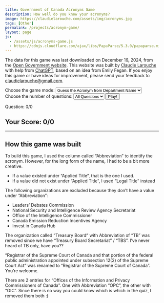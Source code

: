 ```yaml
---
title: Government of Canada Acronyms Game
description: How well do you know your acronyms?
image: https://claudielarouche.com/assets/img/acronyms.jpg
tags: [Other]
permalink: /projects/acronym-game/
layout: page
js:
  - /assets/js/acronyms-game.js
  - https://cdnjs.cloudflare.com/ajax/libs/PapaParse/5.3.0/papaparse.min.js
---
```


The data for this game was last downloaded on December 16, 2024, from the <a href="https://open.canada.ca/data/en/dataset/83320390-7715-43bc-a281-2049bf5d4232" target="_blank" rel="noopener noreferrer">Open Government website</a>. This website was built by <a href="https://claudielarouche.com/">Claudie Larouche</a> with help from <a href="https://openai.com/chatgpt" target="_blank" rel="noopener noreferrer">ChatGPT</a>, based on an idea from Emily Fegan. If you enjoy this game or have ideas for improvement, please send your feedback to <a href="mailto:claudielarouche@gmail.com">claudielarouche@gmail.com</a>.
        
<div>
<label for="game-mode" class="form-label">Choose the game mode:</label>
<select id="game-mode" class="form-select mb-3">
<option value="guessAcronym">Guess the Acronym from Department Name</option>
<option value="guessName">Guess the Department Name from Acronym</option>
</select>
</div>
<div>
<label for="question-count-select" class="form-label">Choose the number of questions:</label>
<select id="question-count-select" class="form-select mb-3">
<option value="10">10 Questions</option>
<option value="25">25 Questions</option>
<option value="50">50 Questions</option>
<option value="all" selected>All Questions</option>
</select>
<button id="start-game" class="btn btn-success">Play!</button>
</div>
<p id="progress-display">Question: 0/0</p>
<div id="game-area" class="mt-3" style="display: none;">
<p id="question"></p>
<input type="text" id="answer" class="form-control mb-3" onkeypress="checkEnter(event)">
<button id="validate-answer" class="btn btn-info">Validate Answer</button>

</div>
<div id="feedback" class="text-info mb-3"></div>
<button id="next-question" class="btn btn-secondary" style="display: none;">Next Question</button>
<div id="score-area">
<h2>Your Score: <span id="score">0</span>/<span id="total-questions">0</span></h2>
</div>

<hr>

## How this game was built

To build this game, I used the column called “Abbreviation” to identify the acronym. However, for the long form of the name, I had to be a bit more creative.
- If a value existed under “Applied Title”, that is the one I used.
- If a value did not exist under “Applied Title”, I used “Legal Title” instead

The following organizations are excluded because they don’t have a value under “Abbreviation”:

- Leaders’ Debates Commission
- National Security and Intelligence Review Agency Secretariat
- Office of the Intelligence Commissioner
- Canada Emission Reduction Incentives Agency
- Invest in Canada Hub

The organization called “Treasury Board” with Abbreviation of “TB” was removed since we have “Treasury Board Secretariat” / “TBS”. I’ve never heard of TB only, have you??

“Registrar of the Supreme Court of Canada and that portion of the federal public administration appointed under subsection 12(2) of the Supreme Court Act” was renamed to “Registrar of the Supreme Court of Canada”. You’re welcome.

There are 2 entries for “Offices of the Information and Privacy Commissioners of Canada”. One with Abbreviation “OPC”, the other with “OIC”. Since there is no way you could know which is which in the quiz, I removed them both :) 